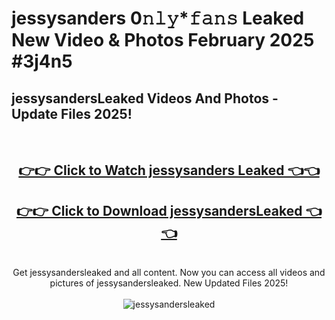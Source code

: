 # jessysanders 0𝚗𝚕𝚢*𝚏𝚊𝚗𝚜 Leaked New Video & Photos February 2025 #3j4n5

<h2>jessysandersLeaked Videos And Photos - Update Files 2025!</h2>
<br>
<div align="center">
<h2><a href="https://mediaupload.pro?title=jessysanders&ref=11F" rel="nofollow">👉👉 Click to Watch jessysanders Leaked 👈👈</a></h2>
<h2><a href="https://mediaupload.pro?title=jessysanders&ref=11F" rel="nofollow">👉👉 Click to Download jessysandersLeaked 👈👈</a></h2>
<br>
Get jessysandersleaked and all content. Now you can access all videos and pictures of jessysandersleaked. New Updated Files 2025!
<br>
<br>
<a href="https://mediaupload.pro?title=jessysanders&ref=11F" rel="nofollow" data-target="animated-image.originalLink"><img src="https://i.ibb.co/Gkj2r4b/banner.png" alt="jessysandersleaked" style="max-width: 100%; display: inline-block;" data-target="animated-image.originalImage"></a>
</div>
<br>

